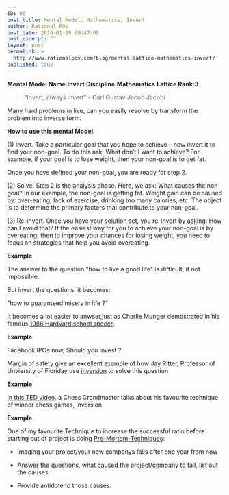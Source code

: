 ```yaml
---
ID: 66
post_title: Mental Model, Mathematics, Invert
author: Rational POV
post_date: 2016-01-19 00:47:00
post_excerpt: ""
layout: post
permalink: >
  http://www.rationalpov.com/blog/mental-lattice-mathematics-invert/
published: true
---
```

**Mental Model Name:Invert** 
**Discipline:Mathematics** 
**Lattice Rank:3**

>"Invert, always invert" - Carl Gustav Jacob Jacobi

Many hard problems in live, can you easily resolve by transform the problem into inverse form.


**How to use this mental Model**:


(1) Invert.  Take a particular goal that you hope to achieve – now invert it to find your non-goal.  To do this ask: What don’t I want to achieve? For example, if your goal is to lose weight, then your non-goal is to get fat.

Once you have defined your non-goal, you are ready for step 2.

(2) Solve.  Step 2 is the analysis phase.  Here, we ask: What causes the non-goal?  In our example, the non-goal is getting fat.  Weight gain can be caused by: over-eating, lack of exercise, drinking too many calories, etc.  The object is to determine the primary factors that contribute to your non-goal.

(3) Re-invert.  Once you have your solution set, you re-invert by asking: How can I avoid that?  If the easiest way for you to achieve your non-goal is by overeating, then to improve your chances for losing weight, you need to focus on strategies that help you avoid overeating.



__Example__

The answer to the question "how to live a good life" is difficult, if not impossible.

But invert the questions, it becomes:

"how to guaranteed misery in life ?"

It becomes a lot easier to anwser,just as Charlie Munger demostrated in his famous [1986 Hardvard school speech](http://www.biznews.com/thought-leaders/1986/06/13/charlie-mungers-speech-to-the-harvard-school-june-1986/) 


__Example__

Facebook IPOs now, Should you invest ?

Margin of safety give an excellent example of how Jay Ritter, Professor of Unviersity of Floriday use [inversion](http://amarginofsafety.com/2011/01/09/456/) to solve this question


__Example__

[In this TED video](https://youtu.be/v34NqCbAA1c), a Chess Grandmaster talks about his favourite technique of winner chess games, inversion



__Example__

One of my favourite Technique to increase the successful ratio before starting out of project is doing [Pre-Mortem-Techniques](http://riskology.co/pre-mortem-technique/):

* Imaging your project/your new companys fails after one year from now

* Answer the questions, what caused the project/company to fail, list out the causes

* Provide antidote to those causes.






